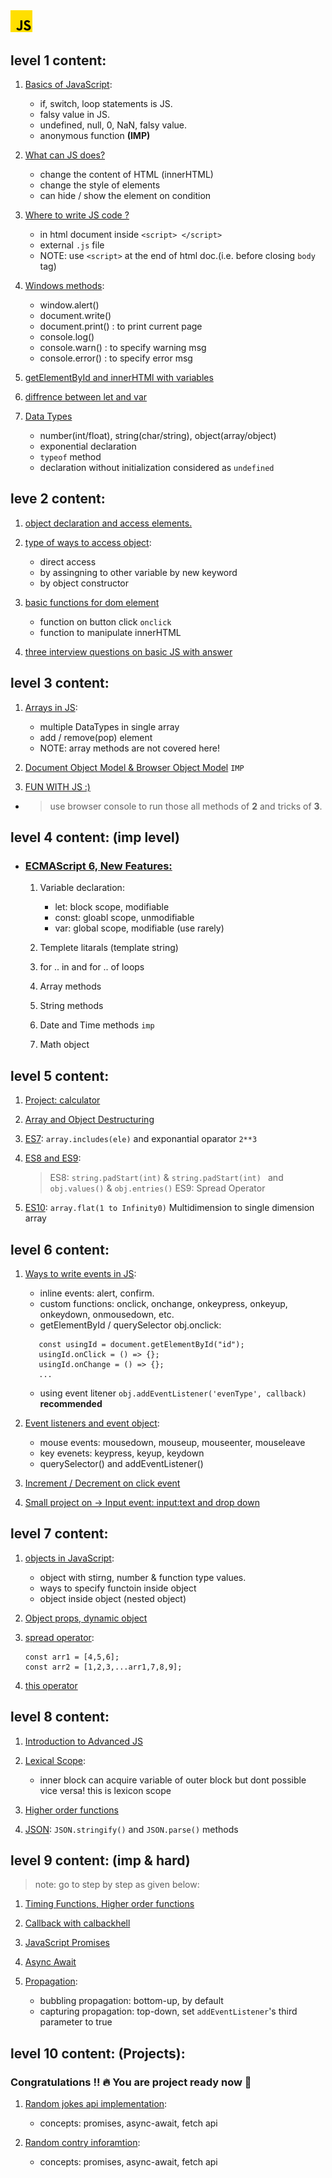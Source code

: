 <!-- ![JavaScript](js.png) -->
<img src="js.png" height="2%" width="7%">

## level 1 content:

1. [Basics of JavaScript](<Level 1/Basic_JS.html>):

    - if, switch, loop statements is JS.
    - falsy value in JS.
    - undefined, null, 0, NaN, falsy value.
    - anonymous function <b>(IMP)</b>

2. [What can JS does?](<Level 1/js_first.html>)

    - change the content of HTML (innerHTML)
    - change the style of elements
    - can hide / show the element on condition

3. [Where to write JS code ?](<Level 1/JS_Where_To.html>)

    - in html document inside `<script> </script>`
    - external `.js` file
    - NOTE: use `<script>` at the end of html doc.(i.e. before closing `body` tag)

4. [Windows methods](<Level 1/JS2_Output.html>):

    - window.alert()
    - document.write()
    - document.print() : to print current page
    - console.log()
    - console.warn() : to specify warning msg
    - console.error() : to specify error msg

5. [getElementById and innerHTMl with variables](<Level 1/JS3_Statement.html>)

6. [diffrence between let and var](<Level 1/JS4_Let.html>)

7. [Data Types](<Level 1/JS5_DataType.html>)

    - number(int/float), string(char/string), object(array/object)
    - exponential declaration
    - `typeof` method
    - declaration without initialization considered as `undefined`

## leve 2 content:

1. [object declaration and access elements.](<level 2/JS_Objects_1.html>)

2. [type of ways to access object](<level 2/JS_Objects_2.html>):

    - direct access
    - by assingning to other variable by new keyword
    - by object constructor

3. [basic functions for dom element](<level 2/JS6_Function.html>)

    - function on button click `onclick`
    - function to manipulate innerHTML

4. [three interview questions on basic JS with answer](<level 2/Js_interview_que.html>)

## level 3 content:

1. [Arrays in JS](<level 3/JS_Arrays.html>):
    
    - multiple DataTypes in single array
    - add / remove(pop) element
    - NOTE: array methods are not covered here!

2. [Document Object Model & Browser Object Model](<level 3/JS_DOM_&_BOM.html>) `IMP`

3. [FUN WITH JS :)](<level 3/Js_Challanges.html>)

- > use browser console to run those all methods of <b>2</b> and tricks of <b>3</b>.

## level 4 content: (imp level)

- ### [ECMAScript 6, New Features:](<level 4/Advanced_Js_ES6.html>)

    1. Variable declaration:
       - let: block scope, modifiable
       - const: gloabl scope, unmodifiable
       - var: global scope, modifiable (use rarely)

    2. Templete litarals (template string)
    3. for .. in and for .. of loops
    4. Array methods
    5. String methods
    6. Date and Time methods `imp`
    7. Math object

## level 5 content:

1. [Project: calculator](<level 5/Project_Calculator.html>)
2. [Array and Object Destructuring](<level 5/destruct.html>)

3. [ES7](<level 5/ES7.html>): `array.includes(ele)` and exponantial oparator `2**3`
4. [ES8 and ES9](<level 5/ES8_ES9.html>):
    > ES8: `string.padStart(int)` & `string.padStart(int) ` and `obj.values()` & `obj.entries()`
    > ES9: Spread Operator
5. [ES10](<level 5/ES10.html>): `array.flat(1 to Infinity0)` Multidimension to single dimension array

## level 6 content:

1. [Ways to write events in JS](<level 6/events.html>):

    - inline events: alert, confirm.
    - custom functions: onclick, onchange, onkeypress, onkeyup, onkeydown, onmousedown, etc.
    - getElementById / querySelector obj.onclick:
     ```
        const usingId = document.getElementById("id");
        usingId.onClick = () => {};
        usingId.onChange = () => {};
        ...
     ```
     - using event litener `obj.addEventListener('evenType', callback)` <b>recommended</b>

2. [Event listeners and event object](<level 6/eventObj.html>):

    - mouse events: mousedown, mouseup, mouseenter, mouseleave
    - key evenets: keypress, keyup, keydown
    - querySelector() and addEventListener()

3. [Increment / Decrement on click event](<level 6/Increment-Decrement onclick.html>)

4. [Small project on -> Input event: input:text and drop down](<level 6/inputEvent.html>)


## level 7 content:

1. [objects in JavaScript](<level 7/obj.js>):
    
    - object with stirng, number & function type values.
    - ways to specify functoin inside object
    - object inside object (nested object)
    
2. [Object props, dynamic object](<level 7/objProps.html>)

3. [spread operator](<level 7/spreadOp.html>):

    ```
    const arr1 = [4,5,6];
    const arr2 = [1,2,3,...arr1,7,8,9];
    ```

4. [this operator](<level 7/thisOp.html>)

## level 8 content:

1. [Introduction to Advanced JS](<level 8/intro.html>)

2. [Lexical Scope](<level 8/lexiconScope.html>):
    - inner block can acquire variable of outer block but dont possible vice versa! this is lexicon scope
3. [Higher order functions](<level 8/higherOrdFun.html>)
4. [JSON](<level 8/JSON.html>): `JSON.stringify()` and `JSON.parse()` methods

## level 9 content: (imp & hard)

> note: go to step by step as given below:

1. [Timing Functions, Higher order functions](<level 9/timingEvents.html>)

2. [Callback with calbackhell](<level 9/call back.js>)

3. [JavaScript Promises](<level 9/promise.js>)

4. [Async Await](<level 9/async await.js>)

5. [Propagation](<level 9/Propagation.html>):

    - bubbling propagation: bottom-up, by default
    - capturing propagation: top-down, set `addEventListener`'s third parameter to true


## level 10 content: (Projects):

### Congratulations !! 🔥 You are project ready now 🥳

1. [Random jokes api implementation](<level 10 Projects/promis_async.htm>):

    - concepts: promises, async-await, fetch api

2. [Random contry inforamtion](<level 10 Projects/XML.html>):

    - concepts: promises, async-await, fetch api
    
